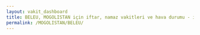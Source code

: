 ```yaml
---
layout: vakit_dashboard
title: BELEU, MOGOLISTAN için iftar, namaz vakitleri ve hava durumu - ilçe/eyalet seç
permalink: /MOGOLISTAN/BELEU/
---
```


<script type="text/javascript">
  var GLOBAL_COUNTRY = 'MOGOLISTAN';
  var GLOBAL_CITY = 'BELEU';
  var GLOBAL_STATE = '';
  var lat = 72;
  var lon = 21;
</script>
